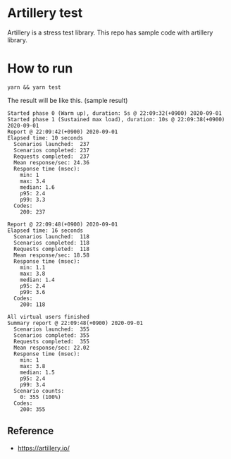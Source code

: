 # Artillery test

Artillery is a stress test library. This repo has sample code with artillery library.

# How to run

```
yarn && yarn test
```

The result will be like this. (sample result)

```
Started phase 0 (Warm up), duration: 5s @ 22:09:32(+0900) 2020-09-01
Started phase 1 (Sustained max load), duration: 10s @ 22:09:38(+0900) 2020-09-01
Report @ 22:09:42(+0900) 2020-09-01
Elapsed time: 10 seconds
  Scenarios launched:  237
  Scenarios completed: 237
  Requests completed:  237
  Mean response/sec: 24.36
  Response time (msec):
    min: 1
    max: 3.4
    median: 1.6
    p95: 2.4
    p99: 3.3
  Codes:
    200: 237

Report @ 22:09:48(+0900) 2020-09-01
Elapsed time: 16 seconds
  Scenarios launched:  118
  Scenarios completed: 118
  Requests completed:  118
  Mean response/sec: 18.58
  Response time (msec):
    min: 1.1
    max: 3.8
    median: 1.4
    p95: 2.4
    p99: 3.6
  Codes:
    200: 118

All virtual users finished
Summary report @ 22:09:48(+0900) 2020-09-01
  Scenarios launched:  355
  Scenarios completed: 355
  Requests completed:  355
  Mean response/sec: 22.02
  Response time (msec):
    min: 1
    max: 3.8
    median: 1.5
    p95: 2.4
    p99: 3.4
  Scenario counts:
    0: 355 (100%)
  Codes:
    200: 355
```

## Reference

- https://artillery.io/